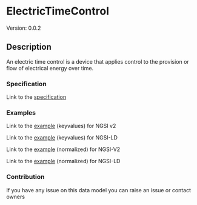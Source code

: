 # ElectricTimeControl
Version: 0.0.2

## Description 

An electric time control is a device that applies control to the provision or flow of electrical energy over time.
### Specification

Link to the [specification](https://github.com/smart-data-models/incubated/tree/master/SAREF/s4bldg/ElectricTimeControl/doc/spec.md)

### Examples

Link to the [example](https://github.com/smart-data-models/incubated/tree/master/SAREF/s4bldg/ElectricTimeControl/examples/example.json) (keyvalues) for NGSI v2

Link to the [example](https://github.com/smart-data-models/incubated/tree/master/SAREF/s4bldg/ElectricTimeControl/examples/example.jsonld) (keyvalues) for NGSI-LD

Link to the [example](https://github.com/smart-data-models/incubated/tree/master/SAREF/s4bldg/ElectricTimeControl/examples/example-normalized.json) (normalized) for NGSI-V2

Link to the [example](https://github.com/smart-data-models/incubated/tree/master/SAREF/s4bldg/ElectricTimeControl/examples/example-normalized.jsonld) (normalized) for NGSI-LD
### Contribution

 If you have any issue on this data model you can raise an issue or contact owners
